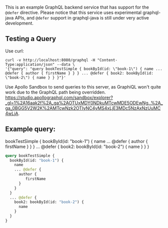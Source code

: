 This is an example GraphQL backend service that has support for the `@defer` directive. 
Please notice that this service uses experimental graphql-java APIs, and `@defer` support in graphql-java is 
still under very active development.


## Testing a Query

Use curl:

```shell
curl -v http://localhost:8080/graphql -H "Content-Type:application/json" --data \
'{"query": "query bookTestSimple { bookById(id: \"book-1\") { name ... @defer { author { firstName } } } ... @defer { book2: bookById(id: \"book-2\") { name } } }"}'
```

Use Apollo Sandbox to send queries to this server, as GraphiQL won't quite work due to the GraphQL path being overridden.
https://studio.apollographql.com/sandbox/explorer?_gl=1%2A16aak2f%2A_ga%2AOTUxMDY0NDkuMTcwMDE5ODEwNg..%2A_ga_0BGG5V2W2K%2AMTcwNzk2OTIyNC4yMS4xLjE3MDc5NzAxNzUuMC4wLjA.

## Example query:

bookTestSimple { bookById(id: \"book-1\") { name ... @defer { author { firstName } } } ... @defer { book2: bookById(id: \"book-2\") { name } } }
```graphql
query bookTestSimple {
  bookById(id: "book-1") {
    name
    ... @defer {
      author {
         firstName
      }
    }
  }
  ... @defer {
    book2: bookById(id: "book-2") {
      name
    }
  }
}
```

